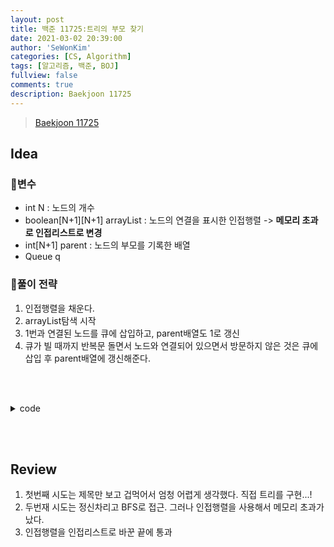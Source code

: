 ```yaml
---
layout: post
title: 백준 11725:트리의 부모 찾기
date: 2021-03-02 20:39:00
author: 'SeWonKim'
categories: [CS, Algorithm]
tags: [알고리즘, 백준, BOJ]
fullview: false
comments: true
description: Baekjoon 11725
---
```


> [Baekjoon 11725](https://www.acmicpc.net/problem/11725)

## Idea

### 🥚변수

- int N : 노드의 개수
- boolean[N+1][N+1] arrayList : 노드의 연결을 표시한 인접행렬 -> **메모리 초과로 인접리스트로 변경**
- int[N+1] parent : 노드의 부모를 기록한 배열
- Queue<Integer> q 

### 🍳풀이 전략

1. 인접행렬을 채운다.
2. arrayList탐색 시작
3. 1번과 연결된 노드를 큐에 삽입하고, parent배열도 1로 갱신
4. 큐가 빌 때까지 반복문 돌면서 노드와 연결되어 있으면서 방문하지 않은 것은 큐에 삽입 후 parent배열에 갱신해준다. 


&nbsp;  
&nbsp;


<details>
<summary>code</summary>
<div markdown="1">

```java

import java.io.*;
import java.util.*;

public class Main {

    public static void main(String[] args) throws Exception {
        BufferedReader br = new BufferedReader(new InputStreamReader(System.in));
        int N = Integer.parseInt(br.readLine());
        ArrayList<Integer> graph[] = new ArrayList[N+1];
        int[] parents = new int[N+1];

        for (int i = 0; i <= N; i++) {
            graph[i] = new ArrayList<Integer>();
        }

        // 인접 행렬 채우기
        for (int i = 0; i < N-1; i++) {
            StringTokenizer st = new StringTokenizer(br.readLine(), " ");
            int a = Integer.parseInt(st.nextToken());
            int b = Integer.parseInt(st.nextToken());
            graph[a].add(b);
            graph[b].add(a);
        }

        Arrays.fill(parents, -1);   // 방문체크하기 위해 초기화
        Queue<Integer> q = new LinkedList<Integer>();
        q.add(1);
        parents[1] = 0;
        while(!q.isEmpty()) {
            int now = q.poll();
            for (int i = 0; i < graph[now].size() ; i++) {
                int node = graph[now].get(i);
                if(parents[node] < 0) {
                    q.add(node);
                    parents[node] = now;
                }
            }
        }

        for (int i = 2; i <= N; i++) {
            System.out.println(parents[i]);
        }
    }
}


```

</div>
</details>

&nbsp;  
&nbsp;

## Review

1. 첫번째 시도는 제목만 보고 겁먹어서 엄청 어렵게 생각했다. 직접 트리를 구현...!
2. 두번재 시도는 정신차리고 BFS로 접근. 그러나 인접행렬을 사용해서 메모리 초과가 났다.
3. 인접행렬을 인접리스트로 바꾼 끝에 통과

&nbsp;  
&nbsp;
